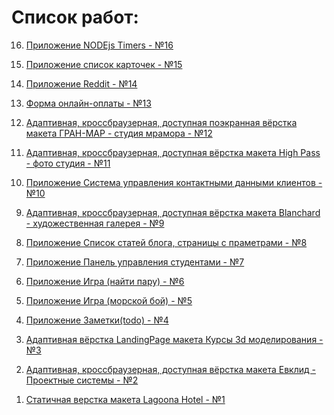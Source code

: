 # Список работ:

<ol reversed>
<li>

[Приложение NODEjs Timers - №16](https://github.com/Mikhail39yanov/my-works/tree/master/16 "Приложение NODEjs Timers - №16")

</li>
<li>

[Приложение список карточек - №15](https://github.com/Mikhail39yanov/antipoff-group "Приложение список карточек - №15")

</li>

<li>

[Приложение Reddit - №14](https://github.com/Mikhail39yanov/my-works/tree/master/14 "Приложение Reddit - №14")

</li>
<li>

[Форма онлайн-оплаты - №13](https://github.com/Mikhail39yanov/my-works/tree/master/13 "Форма онлайн-оплаты - №13")

</li>
<li>

[Адаптивная, кроссбраузерная, доступная поэкранная вёрстка макета ГРАН-МАР - студия мрамора - №12](https://github.com/Mikhail39yanov/my-works/tree/master/12 "Адаптивная, кроссбраузерная, доступная поэкранная вёрстка макета ГРАН-МАР - студия мрамора - №12")

</li>
<li>

[Адаптивная, кроссбраузерная, доступная вёрстка макета High Pass - фото студия - №11](https://github.com/Mikhail39yanov/my-works/tree/master/11 "Адаптивная, кроссбраузерная, доступная вёрстка макета High Pass - фото студия - №11")

</li>
<li>

[Приложение Система управления контактными данными клиентов - №10](https://github.com/Mikhail39yanov/my-works/tree/master/10 "Приложение Система управления контактными данными клиентов - №10")

</li>
<li>

[Адаптивная, кроссбраузерная, доступная вёрстка макета Blanchard - художественная галерея - №9](https://github.com/Mikhail39yanov/blanchard-pet "Адаптивная, кроссбраузерная, доступная вёрстка макета Blanchard - художественная галерея - №9")

</li>
<li>

[Приложение Список статей блога, страницы с праметрами - №8](https://github.com/Mikhail39yanov/my-works/tree/master/8 "Приложение Список статей блога, страницы с праметрами - №8")

</li>
<li>

[Приложение Панель управления студентами - №7](https://github.com/Mikhail39yanov/my-works/tree/master/7 "Приложение Панель управления студентами - №7")</li>

<li>

[Приложение Игра (найти пару) - №6](https://github.com/Mikhail39yanov/my-works/tree/master/6 "Приложение Игра (найти пару) - №6")

</li>
<li>

[Приложение Игра (морской бой) - №5](https://github.com/Mikhail39yanov/my-works/tree/master/5 "Приложение Игра (морской бой) - №5")

</li>
<li>

[Приложение Заметки(todo) - №4](https://github.com/Mikhail39yanov/my-works/tree/master/4 "Приложение Заметки(todo) - №4")

</li>
<li>

[Адаптивная вёрстка LandingPage макета Курсы 3d моделирования - №3](https://github.com/Mikhail39yanov/my-works/tree/master/3 "Адаптивная вёрстка LandingPage макета Курсы 3d моделирования - №3")

</li>
<li>

[Адаптивная, кроссбраузерная, доступная вёрстка макета Евклид - Проектные системы - №2](https://github.com/Mikhail39yanov/my-works/tree/master/2 "Адаптивная, кроссбраузерная, доступная вёрстка макета Евклид - Проектные системы - №2")

</li>
<li>

[Статичная верстка макета Lagoona Hotel - №1](https://github.com/Mikhail39yanov/my-works/tree/master/1 "Статичная верстка макета Lagoona Hotel - №1")

</li>
</ol>
